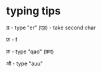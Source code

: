 # typing tips

ड़ - type "er" (एड़) - take second char

फ़ - f

क़ - type "qad" (क़द)

औ - type "auu"